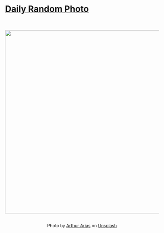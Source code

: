 # [Daily Random Photo](https://www.dailyrandomphoto.com/)

<div align="center">
  <br>
  <br>
  <a href="https://www.dailyrandomphoto.com/p/2023/2023-11-03/"><img src="https://images.unsplash.com/photo-1697638591059-9a44e62f0430?crop=entropy&cs=tinysrgb&fit=max&fm=jpg&ixid=M3w3NzUwOHwwfDF8cmFuZG9tfHx8fHx8fHx8MTY5ODk3MTM0MHw&ixlib=rb-4.0.3&q=80&w=1080" width="600px"></a>
  <br>
  <br>
  <p class="has-text-grey">Photo by <a href="https://unsplash.com/@arthur_arias?utm_source=Daily%20Random%20Photo&amp;utm_medium=referral" target="_blank" rel="noopener noreferrer">Arthur Arias</a> on <a href="https://unsplash.com/photos/a-small-brown-animal-sitting-on-top-of-a-green-plant-QAZCk9QzOrU?utm_source=Daily%20Random%20Photo&amp;utm_medium=referral" target="_blank" rel="noopener noreferrer">Unsplash</a></p>
</div>
